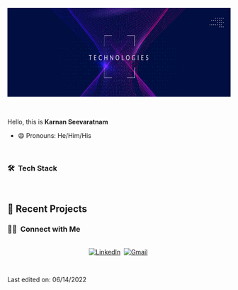 <p align="center">
  <img src="tech.png" height="200" width=100%/>
</p>
<br>

Hello, this is **Karnan Seevaratnam**

- 😄 Pronouns: He/Him/His 

<br/>

<h3> 🛠 &nbsp;Tech Stack</h3>

<br/>

<p>

## 📝 Recent Projects

</p>


<h3> 🤝🏻 &nbsp;Connect with Me </h3> 

<p align="center">
<br>
<a href="https://www.linkedin.com/in/karnan/"><img src="https://img.shields.io/badge/linkedin-%230077B5.svg?&style=for-the-badge&logo=linkedin&logoColor=white" alt="LinkedIn" /></a>&nbsp;
<a href="mailto:karnan@thambu.ca?subject=Hola%20Jiji"><img src="https://img.shields.io/badge/gmail-%23D14836.svg?&style=for-the-badge&logo=gmail&logoColor=white" alt="Gmail"/></a>&nbsp;
</p>

<br/>


Last edited on: 06/14/2022
